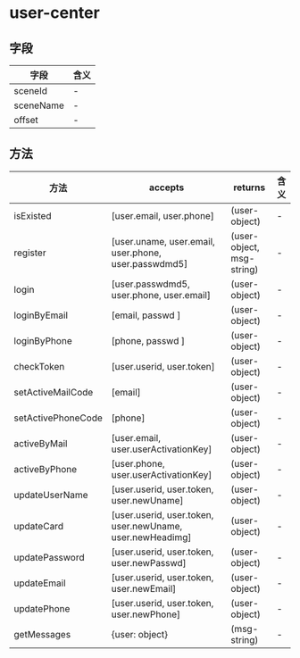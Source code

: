 # user-center

## 字段
字段|含义
---|---
sceneId|-
sceneName|-
offset|-

## 方法
方法|accepts|returns|含义
---|---|---|---
isExisted|[user.email, user.phone] |(user-object)|-
register|[user.uname, user.email, user.phone, user.passwdmd5] |(user-object, msg-string)|-
login|[user.passwdmd5, user.phone, user.email] |(user-object)|-
loginByEmail|[email, passwd ] |(user-object)|-
loginByPhone|[phone, passwd ] |(user-object)|-
checkToken|[user.userid, user.token] |(user-object)|-
setActiveMailCode|[email]|(user-object)|-
setActivePhoneCode|[phone]|(user-object)|-
activeByMail|[user.email, user.userActivationKey]|(user-object)|-
activeByPhone|[user.phone, user.userActivationKey]|(user-object)|-
updateUserName|[user.userid, user.token, user.newUname] |(user-object)|-
updateCard|[user.userid, user.token, user.newUname, user.newHeadimg] |(user-object)|-
updatePassword|[user.userid, user.token, user.newPasswd] |(user-object)|-
updateEmail|[user.userid, user.token, user.newEmail] |(user-object)|-
updatePhone|[user.userid, user.token, user.newPhone]|(user-object)|-
getMessages|{user: object} |(msg-string)|-
